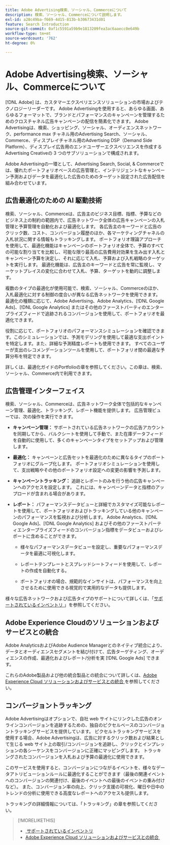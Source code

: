 ```yaml
---
title: Adobe Advertising検索、ソーシャル、Commerceについて
description: 検索、ソーシャル、Commerceについて説明します。
exl-id: a28c49ba-f669-4d15-813b-b30673431d01
feature: Search Introduction
source-git-commit: 0af1c5591a59b9e1813209fea3ac6aaecc0e649b
workflow-type: tm+mt
source-wordcount: '762'
ht-degree: 0%

---
```


# Adobe Advertising検索、ソーシャル、Commerceについて

[!DNL Adobe] は、カスタマーエクスペリエンスソリューションの市場およびテクノロジーリーダーです。 Adobe Advertisingを使用すると、あらゆる画面、あらゆるフォーマットで、ブランドとパフォーマンスのキャンペーンを管理するためのクロスチャネル広告キャンペーンの配信を簡素化できます。 Adobe Advertisingは、検索、ショッピング、ソーシャル、オーディエンスネットワーク、performance max チャネル用のAdvertising Search、ソーシャル、Commerce、ディスプレイチャネル用のAdvertising DSP（Demand Side Platform）、ディスプレイ広告用のエンドユーザーエクスペリエンスを作成するAdvertising Creativeの 3 つのサブソリューションで構成されます。

Adobe Advertisingの一環として、Advertising Search, Social, &amp; Commerceでは、優れたポートフォリオベースの広告管理と、インテリジェントなキャンペーン予測およびデータを最適化した広告のためのターゲット設定された広告配信を組み合わせています。

## 広告最適化のための AI 駆動技術

検索、ソーシャル、Commerceは、広告主のビジネス目標、指標、予算などのビジネス上の制約の範囲内で、広告ネットワーク全体の広告キャンペーンの入札管理と予算管理を自動化および最適化します。 各広告主のキーワードと広告のクリック数、コスト、コンバージョン履歴のほか、各マーケティングチャネルの入札状況に関する情報もトラッキングします。 ポートフォリオ理論アプローチを使用して、最適化機能はキャンペーンのポートフォリオ全体で、予算のすべての可能な割り当てを比較し、可能な限り最高の広告費用対効果を生み出す入札とキャンペーン予算を決定し、それに応じて入札、予算および入札戦略のターゲットを実行します。 最適化機能は、広告主のキーワードと広告を常に監視し、マーケットプレイスの変化に合わせて入札、予算、ターゲットを動的に調整します。

複数のタイプの最適化が使用可能で、検索、ソーシャル、Commerceのほか、入札最適化に対する制御の度合いが異なる広告ネットワークを使用できます。 最適化の種類に応じて、Adobe Advertising、Adobe Analytics、[!DNL Google Ads]、[!DNL Google Analytics] またはその他のファーストパーティのエンタープライズフィードで追跡されるコンバージョンを使用して、ポートフォリオを最適化できます。

役割に応じて、ポートフォリオのパフォーマンスシミュレーションを確認できます。このシミュレーションでは、予測モデリングを使用して最適な支出ポイントを特定します。また、詳細な予測精度レポートも使用できます。 すべてのユーザーが支出のレコメンデーションツールを使用して、ポートフォリオ間の最適な予算分布を特定できます。

詳しくは、最適化ガイドのPortfolioの章を参照してください。この章は、検索、ソーシャル、Commerce内で利用できます。

## 広告管理インターフェイス

検索、ソーシャル、Commerceは、広告ネットワーク全体で包括的なキャンペーン管理、最適化、トラッキング、レポート機能を提供します。 広告管理ビューでは、次の操作を実行できます。

* **キャンペーン管理：** サポートされている広告ネットワークの広告アカウントを同期してから、バルクシートを使用して手動で、また在庫データフィードを自動的に使用して、多くのキャンペーンタイプをセットアップおよび管理します。

* **最適化：** キャンペーンと広告セットを最適化のために異なるタイプのポートフォリオにグループ化します。 ポートフォリオシミュレーションを使用して、支出戦略やその他のポートフォリオ設定への変更の影響を予測します。

* **キャンペーントラッキング：** 追跡とレポートのみを行う他の広告キャンペーンへのアクセスを設定します。 これには、キャンペーンデータと指標のアップロードが含まれる場合があります。

* **レポート：** パフォーマンスデータビューと詳細でカスタマイズ可能なレポートを使用して、ポートフォリオおよびトラッキングしている他のキャンペーンのパフォーマンスを監視および分析します。 Adobe Analytics、[!DNL Google Ads]、[!DNL Google Analytics] およびその他のファーストパーティエンタープライズフィードのコンバージョン指標をデータビューおよびレポートに含めることができます。

   * 様々なパフォーマンスデータビューを設定し、重要なパフォーマンスデータを最適に可視化します。

   * レポートテンプレートとスプレッドシートフィードを使用して、レポートの作成を自動化する。

   * ポートフォリオの場合、規範的なインサイトは、パフォーマンスを向上させるために使用できる視覚的で実用的なデータも提供します。

様々な広告ネットワークおよび広告タイプのサポートについて詳しくは、「[&#x200B; サポートされているインベントリ &#x200B;](/help/search-social-commerce/introduction/supported-inventory.md)」を参照してください。

## Adobe Experience Cloudのソリューションおよびサービスとの統合

Adobe AnalyticsおよびAdobe Audience Managerとのネイティブ統合により、データとオーディエンスセグメントを結び付けて、広告ターゲティング、オーディエンスの作成、最適化およびレポート/分析を実 [!DNL Google Ads] できます。

これらのAdobe製品および他の統合製品との統合について詳しくは、[Adobe Experience Cloud ソリューションおよびサービスとの統合 &#x200B;](/help/search-social-commerce/introduction/integrations.md) を参照してください。

## コンバージョントラッキング

Adobe Advertisingはオプションで、自社 web サイトにリンクした広告のオンラインコンバージョンを追跡するための、独自のピクセルベースのコンバージョントラッキングサービスを提供しています。 ピクセルトラッキングサービスを使用する場合、Adobe Advertisingは、広告に対するクリック数および結果として生じる web サイト上の取引/コンバージョンを追跡し、クリックとインプレッションの各シーケンスをコンバージョンに正確にマッピングします。 トラッキングされたコンバージョンを入札および予算の最適化に使用できます。

このサービスを使用すると、コンバージョンにつながるイベントを、様々なデータアトリビューションルールに最適化することができます（最後の関連イベントへのコンバージョンの関連付け、最後のイベントへの最後のイベントの重み付けなど）。 また、コンバージョン率の向上、クリック支援の可視化、曜日や日中のトレンドの分析に使用できる高度なレポートへのアクセスも提供します。

トラッキングの詳細情報については、「トラッキング」の章を参照してください。

>[!MORELIKETHIS]
>
>* [&#x200B; サポートされているインベントリ &#x200B;](supported-inventory.md)
>* [Adobe Experience Cloud ソリューションおよびサービスとの統合 &#x200B;](integrations.md)
